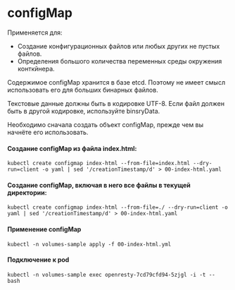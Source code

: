 # configMap
Применяется для: 

- Создание конфигурационных файлов или любых других не пустых 
файлов. 
- Определения большого количества переменных среды окружения 
конткйнера.

Содержимое configMap хранится в базе etcd. Поэтому не имеет 
смысл использовать его для больших бинарных файлов.

Текстовые данные должны быть в кодировке UTF-8. Если
файл должен быть в другой кодировке, используйте binsryData.

Необходимо сначала создать объект configMap, прежде чем вы 
начнёте его использовать.

#### Создание configMap из файла index.html:

`kubectl create configmap index-html --from-file=index.html --dry-run=client -o yaml | sed '/creationTimestamp/d' > 00-index-html.yaml`

#### Создание configMap, включая в него все файлы в текущей директории:

`kubectl create configmap index-html --from-file=./ --dry-run=client -o yaml | sed '/creationTimestamp/d' > 00-index-html.yaml`

#### Применение configMap
    
`kubectl -n volumes-sample apply -f 00-index-html.yml`

#### Подключение к pod

`kubectl -n volumes-sample exec openresty-7cd79cfd94-5zjgl -i -t -- bash`